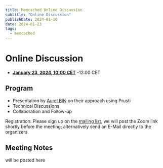 ```yaml
--- 
title: Memcached Online Discussion
subtitle: "Online Discussion" 
publishDate: 2024-01-10
date: 2024-01-23
tags:
  - memcached
---
```



Online Discussion
=================

- **[January 23, 2024, 10:00 CET](https://www.timeanddate.com/worldclock/fixedtime.html?msg=VerifyThis+Online+Event&iso=20240123T1010&p1=168&ah=2)** -12:00 CET

Program
-------

*   Presentation by [Aurel Bílý](https://inf.ethz.ch/people/people-atoz/person-detail.Mjc4NjIx.TGlzdC8zMDQsLTIxNDE4MTU0NjA=.html) on their approach using Prusti
*   Technical Discussions
*   Collaboration and Follow-up

Registration:
Please sign up on the [mailing list](https://www.lists.kit.edu/sympa/info/verifythis-ltc),
we will post the Zoom link shortly before the meeting; alternatively send an E-Mail directly to the organizers.

Meeting Notes
-------

will be posted here